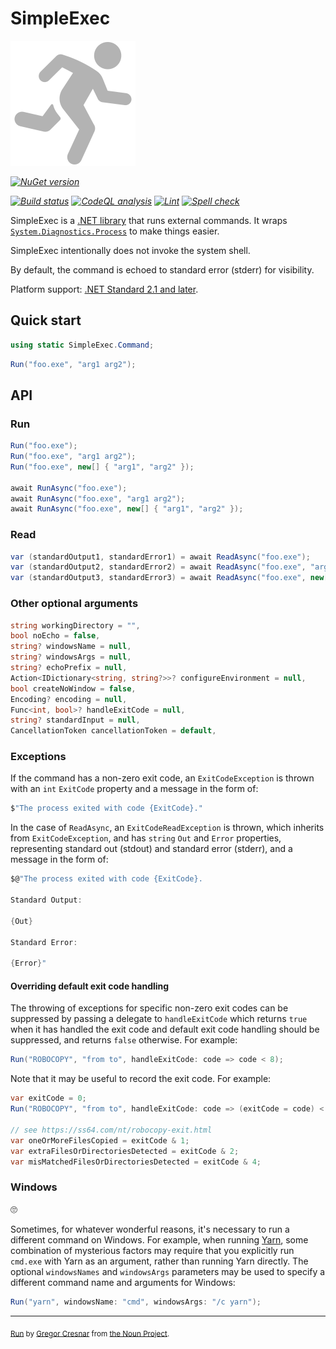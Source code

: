 # SimpleExec

![SimpleExec](https://raw.githubusercontent.com/adamralph/simple-exec/092a28b5dcd011725cef7f3b207fcb9a056b651d/assets/simple-exec.svg)

_[![NuGet version](https://img.shields.io/nuget/v/SimpleExec.svg?style=flat)](https://www.nuget.org/packages/SimpleExec)_

_[![Build status](https://github.com/adamralph/simple-exec/workflows/.github/workflows/ci.yml/badge.svg)](https://github.com/adamralph/simple-exec/actions/workflows/ci.yml?query=branch%3Amain)_
_[![CodeQL analysis](https://github.com/adamralph/simple-exec/workflows/.github/workflows/codeql-analysis.yml/badge.svg)](https://github.com/adamralph/simple-exec/actions/workflows/codeql-analysis.yml?query=branch%3Amain)_
_[![Lint](https://github.com/adamralph/simple-exec/workflows/.github/workflows/lint.yml/badge.svg)](https://github.com/adamralph/simple-exec/actions/workflows/lint.yml?query=branch%3Amain)_
_[![Spell check](https://github.com/adamralph/simple-exec/workflows/.github/workflows/spell-check.yml/badge.svg)](https://github.com/adamralph/simple-exec/actions/workflows/spell-check.yml?query=branch%3Amain)_

SimpleExec is a [.NET library](https://www.nuget.org/packages/SimpleExec) that runs external commands. It wraps [`System.Diagnostics.Process`](https://apisof.net/catalog/System.Diagnostics.Process) to make things easier.

SimpleExec intentionally does not invoke the system shell.

By default, the command is echoed to standard error (stderr) for visibility.

Platform support: [.NET Standard 2.1 and later](https://docs.microsoft.com/en-us/dotnet/standard/net-standard).

## Quick start

```C#
using static SimpleExec.Command;
```

```C#
Run("foo.exe", "arg1 arg2");
```

## API

### Run

```C#
Run("foo.exe");
Run("foo.exe", "arg1 arg2");
Run("foo.exe", new[] { "arg1", "arg2" });

await RunAsync("foo.exe");
await RunAsync("foo.exe", "arg1 arg2");
await RunAsync("foo.exe", new[] { "arg1", "arg2" });
```

### Read

```C#
var (standardOutput1, standardError1) = await ReadAsync("foo.exe");
var (standardOutput2, standardError2) = await ReadAsync("foo.exe", "arg1 arg2");
var (standardOutput3, standardError3) = await ReadAsync("foo.exe", new[] { "arg1", "arg2" });
```

### Other optional arguments

```C#
string workingDirectory = "",
bool noEcho = false,
string? windowsName = null,
string? windowsArgs = null,
string? echoPrefix = null,
Action<IDictionary<string, string?>>? configureEnvironment = null,
bool createNoWindow = false,
Encoding? encoding = null,
Func<int, bool>? handleExitCode = null,
string? standardInput = null,
CancellationToken cancellationToken = default,
```

### Exceptions

If the command has a non-zero exit code, an `ExitCodeException` is thrown with an `int` `ExitCode` property and a message in the form of:

```C#
$"The process exited with code {ExitCode}."
```

In the case of `ReadAsync`, an `ExitCodeReadException` is thrown, which inherits from `ExitCodeException`, and has `string` `Out` and `Error` properties, representing standard out (stdout) and standard error (stderr), and a message in the form of:

```C#
$@"The process exited with code {ExitCode}.

Standard Output:

{Out}

Standard Error:

{Error}"
```

#### Overriding default exit code handling

The throwing of exceptions for specific non-zero exit codes can be suppressed by passing a delegate to `handleExitCode` which returns `true` when it has handled the exit code and default exit code handling should be suppressed, and returns `false` otherwise. For example:

```C#
Run("ROBOCOPY", "from to", handleExitCode: code => code < 8);
```

Note that it may be useful to record the exit code. For example:

```C#
var exitCode = 0;
Run("ROBOCOPY", "from to", handleExitCode: code => (exitCode = code) < 8);

// see https://ss64.com/nt/robocopy-exit.html
var oneOrMoreFilesCopied = exitCode & 1;
var extraFilesOrDirectoriesDetected = exitCode & 2;
var misMatchedFilesOrDirectoriesDetected = exitCode & 4;
```

### Windows

🙄

Sometimes, for whatever wonderful reasons, it's necessary to run a different command on Windows. For example, when running [Yarn](https://yarnpkg.com), some combination of mysterious factors may require that you explicitly run `cmd.exe` with Yarn as an argument, rather than running Yarn directly. The optional `windowsNames` and `windowsArgs` parameters may be used to specify a different command name and arguments for Windows:

```c#
Run("yarn", windowsName: "cmd", windowsArgs: "/c yarn");
```

---

<sub>[Run](https://thenounproject.com/term/target/975371) by [Gregor Cresnar](https://thenounproject.com/grega.cresnar/) from [the Noun Project](https://thenounproject.com/).</sub>
